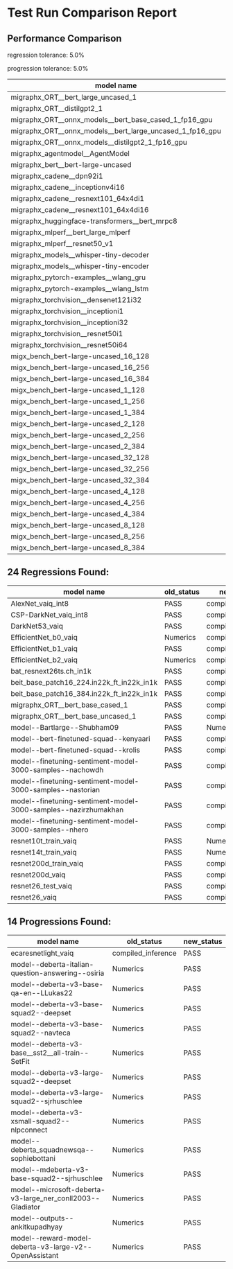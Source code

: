 # Test Run Comparison Report

## Performance Comparison

regression tolerance: 5.0%

progression tolerance: 5.0%

|model name|exit_status|analysis|old_time_ms|new_time_ms|change_ms|percent_change|
|---|---|---|---|---|---|---|
|migraphx_ORT__bert_large_uncased_1|PASS|regression|456.1513|488.2958|32.1445|7.05%|
|migraphx_ORT__distilgpt2_1|PASS|within tol|60.7957|61.6078|0.8121|1.34%|
|migraphx_ORT__onnx_models__bert_base_cased_1_fp16_gpu|Numerics|within tol|62.2723|61.7883|-0.484|-0.78%|
|migraphx_ORT__onnx_models__bert_large_uncased_1_fp16_gpu|Numerics|within tol|240.7142|239.4212|-1.293|-0.54%|
|migraphx_ORT__onnx_models__distilgpt2_1_fp16_gpu|Numerics|within tol|35.5748|34.1637|-1.4111|-3.97%|
|migraphx_agentmodel__AgentModel|Numerics|within tol|2.1332|2.0539|-0.0793|-3.72%|
|migraphx_bert__bert-large-uncased|PASS|within tol|18.874|18.9083|0.0343|0.18%|
|migraphx_cadene__dpn92i1|PASS|within tol|5.0282|5.0765|0.0484|0.96%|
|migraphx_cadene__inceptionv4i16|PASS|within tol|29.3986|30.0351|0.6365|2.17%|
|migraphx_cadene__resnext101_64x4di1|PASS|within tol|6.3718|6.4268|0.055|0.86%|
|migraphx_cadene__resnext101_64x4di16|PASS|within tol|29.8136|30.3951|0.5814|1.95%|
|migraphx_huggingface-transformers__bert_mrpc8|PASS|within tol|7.1735|6.9853|-0.1882|-2.62%|
|migraphx_mlperf__bert_large_mlperf|Numerics|within tol|28.7499|27.4833|-1.2666|-4.41%|
|migraphx_mlperf__resnet50_v1|PASS|within tol|5.0595|4.9874|-0.0722|-1.43%|
|migraphx_models__whisper-tiny-decoder|PASS|within tol|42.9229|43.5556|0.6327|1.47%|
|migraphx_models__whisper-tiny-encoder|Numerics|within tol|45.3773|46.2876|0.9102|2.01%|
|migraphx_pytorch-examples__wlang_gru|PASS|regression|18.2939|19.2681|0.9742|5.33%|
|migraphx_pytorch-examples__wlang_lstm|PASS|within tol|8.1346|8.3948|0.2602|3.2%|
|migraphx_torchvision__densenet121i32|PASS|within tol|18.1462|18.1506|0.0044|0.02%|
|migraphx_torchvision__inceptioni1|PASS|within tol|4.8889|5.0573|0.1684|3.44%|
|migraphx_torchvision__inceptioni32|PASS|within tol|28.1257|28.1051|-0.0207|-0.07%|
|migraphx_torchvision__resnet50i1|PASS|within tol|3.5572|3.72|0.1628|4.58%|
|migraphx_torchvision__resnet50i64|PASS|within tol|20.8282|20.8436|0.0154|0.07%|
|migx_bench_bert-large-uncased_16_128|PASS|progression|32.2878|25.4525|-6.8353|-21.17%|
|migx_bench_bert-large-uncased_16_256|PASS|progression|52.218|37.4371|-14.7809|-28.31%|
|migx_bench_bert-large-uncased_16_384|PASS|progression|70.1519|57.5395|-12.6124|-17.98%|
|migx_bench_bert-large-uncased_1_128|PASS|within tol|12.1425|12.0779|-0.0646|-0.53%|
|migx_bench_bert-large-uncased_1_256|PASS|within tol|12.464|12.4632|-0.0007|-0.01%|
|migx_bench_bert-large-uncased_1_384|PASS|within tol|19.2337|19.074|-0.1597|-0.83%|
|migx_bench_bert-large-uncased_2_128|PASS|within tol|12.8684|12.5542|-0.3142|-2.44%|
|migx_bench_bert-large-uncased_2_256|PASS|regression|13.4221|18.8408|5.4187|40.37%|
|migx_bench_bert-large-uncased_2_384|PASS|progression|20.7085|19.4452|-1.2633|-6.1%|
|migx_bench_bert-large-uncased_32_128|PASS|progression|65.0137|35.8189|-29.1948|-44.91%|
|migx_bench_bert-large-uncased_32_256|PASS|progression|98.4232|71.4012|-27.0221|-27.45%|
|migx_bench_bert-large-uncased_32_384|PASS|progression|139.4752|112.5934|-26.8818|-19.27%|
|migx_bench_bert-large-uncased_4_128|PASS|regression|14.431|19.056|4.625|32.05%|
|migx_bench_bert-large-uncased_4_256|PASS|regression|16.3025|19.8956|3.5931|22.04%|
|migx_bench_bert-large-uncased_4_384|PASS|progression|25.0381|23.2598|-1.7784|-7.1%|
|migx_bench_bert-large-uncased_8_128|PASS|regression|18.8448|20.075|1.2302|6.53%|
|migx_bench_bert-large-uncased_8_256|PASS|within tol|26.7445|25.9662|-0.7783|-2.91%|
|migx_bench_bert-large-uncased_8_384|PASS|progression|39.7868|32.9809|-6.8059|-17.11%|

## 24 Regressions Found:

|model name|old_status|new_status|
|---|---|---|
|AlexNet_vaiq_int8|PASS|compiled_inference|
|CSP-DarkNet_vaiq_int8|PASS|compiled_inference|
|DarkNet53_vaiq|PASS|compiled_inference|
|EfficientNet_b0_vaiq|Numerics|compiled_inference|
|EfficientNet_b1_vaiq|PASS|compiled_inference|
|EfficientNet_b2_vaiq|Numerics|compiled_inference|
|bat_resnext26ts.ch_in1k|PASS|compiled_inference|
|beit_base_patch16_224.in22k_ft_in22k_in1k|PASS|compiled_inference|
|beit_base_patch16_384.in22k_ft_in22k_in1k|PASS|compiled_inference|
|migraphx_ORT__bert_base_cased_1|PASS|compiled_inference|
|migraphx_ORT__bert_base_uncased_1|PASS|compiled_inference|
|model--Bartlarge--Shubham09|PASS|Numerics|
|model--bert-finetuned-squad--kenyaari|PASS|compiled_inference|
|model--bert-finetuned-squad--krolis|PASS|compiled_inference|
|model--finetuning-sentiment-model-3000-samples--nachowdh|PASS|compiled_inference|
|model--finetuning-sentiment-model-3000-samples--nastorian|PASS|compiled_inference|
|model--finetuning-sentiment-model-3000-samples--nazirzhumakhan|PASS|compiled_inference|
|model--finetuning-sentiment-model-3000-samples--nhero|PASS|compiled_inference|
|resnet10t_train_vaiq|PASS|Numerics|
|resnet14t_train_vaiq|PASS|Numerics|
|resnet200d_train_vaiq|PASS|compiled_inference|
|resnet200d_vaiq|PASS|compiled_inference|
|resnet26_test_vaiq|PASS|compiled_inference|
|resnet26_vaiq|PASS|compiled_inference|

## 14 Progressions Found:

|model name|old_status|new_status|
|---|---|---|
|ecaresnetlight_vaiq|compiled_inference|PASS|
|model--deberta-italian-question-answering--osiria|Numerics|PASS|
|model--deberta-v3-base-qa-en--LLukas22|Numerics|PASS|
|model--deberta-v3-base-squad2--deepset|Numerics|PASS|
|model--deberta-v3-base-squad2--navteca|Numerics|PASS|
|model--deberta-v3-base__sst2__all-train--SetFit|Numerics|PASS|
|model--deberta-v3-large-squad2--deepset|Numerics|PASS|
|model--deberta-v3-large-squad2--sjrhuschlee|Numerics|PASS|
|model--deberta-v3-xsmall-squad2--nlpconnect|Numerics|PASS|
|model--deberta_squadnewsqa--sophiebottani|Numerics|PASS|
|model--mdeberta-v3-base-squad2--sjrhuschlee|Numerics|PASS|
|model--microsoft-deberta-v3-large_ner_conll2003--Gladiator|Numerics|PASS|
|model--outputs--ankitkupadhyay|Numerics|PASS|
|model--reward-model-deberta-v3-large-v2--OpenAssistant|Numerics|PASS|

